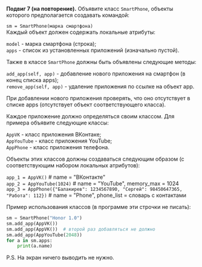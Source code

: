 **Подвиг 7 (на повторение).** Объявите класс `SmartPhone`, объекты которого предполагается создавать командой:

`sm = SmartPhone(марка смартфона)` \
Каждый объект должен содержать локальные атрибуты:

`model` - марка смартфона (строка); \
`apps` - список из установленных приложений (изначально пустой).

Также в классе `SmartPhone` должны быть объявлены следующие методы:

`add_app(self, app)` - добавление нового приложения на смартфон (в конец списка apps); \
`remove_app(self, app)` - удаление приложения по ссылке на объект app.

При добавлении нового приложения проверять, что оно отсутствует в списке apps (отсутствует объект соответствующего класса).

Каждое приложение должно определяться своим классом. Для примера объявите следующие классы:

`AppVK` - класс приложения ВКонтаке; \
`AppYouTube` - класс приложения YouTube; \
`AppPhone` - класс приложения телефона.

Объекты этих классов должны создаваться следующим образом (с соответствующим набором локальных атрибутов):

`app_1 = AppVK()` # name = "ВКонтакте" \
`app_2 = AppYouTube(1024)` # name = "YouTube", memory_max = 1024 \
`app_3 = AppPhone({"Балакирев": 1234567890, "Сергей": 98450647365, "Работа": 112})` # name = "Phone", phone_list = словарь с контактами

Пример использования классов (в программе эти строчки не писать):

```python
sm = SmartPhone("Honor 1.0")
sm.add_app(AppVK())
sm.add_app(AppVK())  # второй раз добавляться не должно
sm.add_app(AppYouTube(2048))
for a in sm.apps:
    print(a.name)
```

P.S. На экран ничего выводить не нужно. 
